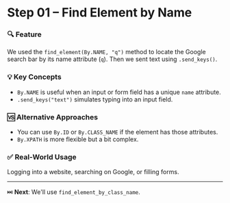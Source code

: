 # Step 01 – Find Element by Name

### 🔍 Feature
We used the `find_element(By.NAME, "q")` method to locate the Google search bar by its name attribute (`q`). Then we sent text using `.send_keys()`.

### 💡 Key Concepts
- `By.NAME` is useful when an input or form field has a unique `name` attribute.
- `.send_keys("text")` simulates typing into an input field.

### 🆚 Alternative Approaches
- You can use `By.ID` or `By.CLASS_NAME` if the element has those attributes.
- `By.XPATH` is more flexible but a bit complex.

### ✅ Real-World Usage
Logging into a website, searching on Google, or filling forms.

---

⏭️ **Next**: We'll use `find_element_by_class_name`.
